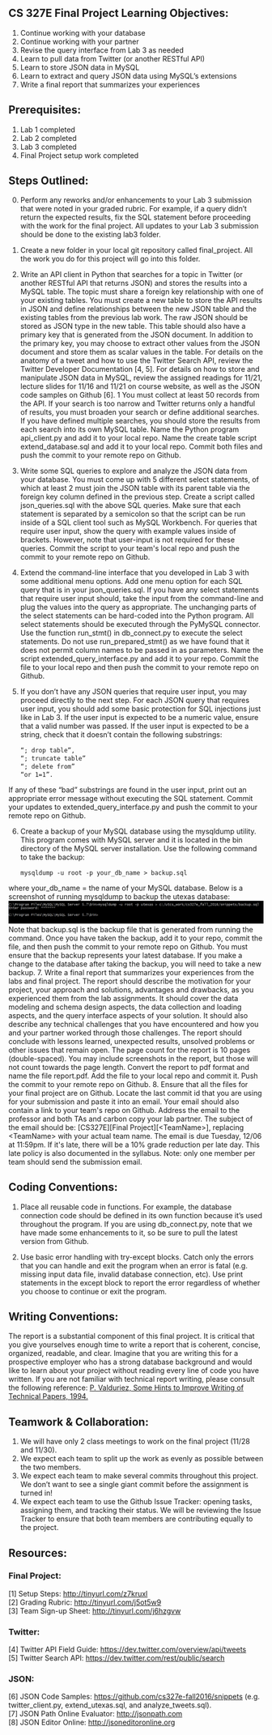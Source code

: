 ## CS 327E Final Project Learning Objectives:
1. Continue working with your database
2. Continue working with your partner
3. Revise the query interface from Lab 3 as needed
4. Learn to pull data from Twitter (or another RESTful API)
5. Learn to store JSON data in MySQL
6. Learn to extract and query JSON data using MySQL’s extensions 
7. Write a final report that summarizes your experiences

## Prerequisites:
1. Lab 1 completed
2. Lab 2 completed
3. Lab 3 completed
4. Final Project setup work completed

## Steps Outlined:
0. Perform any reworks and/or enhancements to your Lab 3 submission that were noted in your graded rubric. For example,
   if a query didn’t return the expected results, fix the SQL statement before proceeding with the work for the final
project. All updates to your Lab 3 submission should be done to the existing lab3 folder.
1. Create a new folder in your local git repository called final_project. All the work you do for this project will go
   into this folder.
2. Write an API client in Python that searches for a topic in Twitter (or another RESTful API that returns JSON) and
   stores the results into a MySQL table. The topic must share a foreign key relationship with one of your existing
tables. You must create a new table to store the API results in JSON and define relationships between the new JSON table
and the existing tables from the previous lab work. The raw JSON should be stored as JSON type in the new table. This
table should also have a primary key that is generated from the JSON document. In addition to the primary key, you may
choose to extract other values from the JSON document and store them as scalar values in the table. For details on the
anatomy of a tweet and how to use the Twitter Search API, review the Twitter Developer Documentation [4, 5]. For details
on how to store and manipulate JSON data in MySQL, review the assigned readings for 11/21, lecture slides for 11/16 and
11/21 on course website, as well as the JSON code samples on Github [6].  1 You must collect at least 50 records from
the API. If your search is too narrow and Twitter returns only a handful of results, you must broaden your search or
define additional searches. If you have defined multiple searches, you should store the results from each search into
its own MySQL table. Name the Python program api_client.py and add it to your local repo. Name the create table script
extend_database.sql and add it to your local repo. Commit both files and push the commit to your remote repo on Github.
3. Write some SQL queries to explore and analyze the JSON data from your database. You must come up with 5 different
   select statements, of which at least 2 must join the JSON table with its parent table via the foreign key column
defined in the previous step. Create a script called json_queries.sql with the above SQL queries. Make sure that each
statement is separated by a semicolon so that the script can be run inside of a SQL client tool such as MySQL Workbench.
For queries that require user input, show the query with example values inside of brackets. However, note that
user-input is not required for these queries. Commit the script to your team's local repo and push the commit to your
remote repo on Github.
4. Extend the command-line interface that you developed in Lab 3 with some additional menu options. Add one menu option
   for each SQL query that is in your json_queries.sql. If you have any select statements that require user input
should, take the input from the command-line and plug the values into the query as appropriate. The unchanging parts of
the select statements can be hard-coded into the Python program. All select statements should be executed through the
PyMySQL connector.  Use the function run_stmt() in db_connect.py to execute the select statements. Do not use
run_prepared_stmt() as we have found that it does not permit column names to be passed in as parameters. Name the script
extended_query_interface.py and add it to your repo. Commit the file to your local repo and then push the commit to your
remote repo on Github.
5. If you don’t have any JSON queries that require user input, you may proceed directly to the next step. For each JSON
   query that requires user input, you should add some basic protection for SQL injections just like in Lab 3. If the
user input is expected to be a numeric value, ensure that a valid number was passed. If the user input is expected to be
a string, check that it doesn’t contain the following substrings: 

    ~~~~~{.sql}  
    “; drop table”,   
    “; truncate table”   
    “; delete from”   
    “or 1=1”.    
    ~~~~~
If any of these “bad” substrings are found in the user input, print out an appropriate error message
without executing the SQL statement. Commit your updates to extended_query_interface.py and push the commit to your
remote repo on Github.

6. Create a backup of your MySQL database using the mysqldump utility. This program comes with MySQL server and it is
   located in the bin directory of the MySQL server installation. Use the following command to take the backup: 

    ~~~~~{.sh}
    mysqldump -u root -p your_db_name > backup.sql 
    ~~~~~
where your_db_name = the name of your MySQL database.  Below is a
screenshot of running mysqldump to backup the utexas database: 
![image of mysqldump example](./mysqldump.png)
Note that backup.sql is the backup file that is generated
from running the command. Once you have taken the backup, add it to your repo, commit the file, and then push the commit
to your remote repo on Github. You must ensure that the backup represents your latest database. If you make a change to
the database after taking the backup, you will need to take a new backup.
7. Write a final report that summarizes your experiences from the labs and final project. The report should describe the
   motivation for your project, your approach and solutions, advantages and drawbacks, as you experienced them from the
lab assignments. It should cover the data modeling and schema design aspects, the data collection and loading aspects,
and the query interface aspects of your solution. It should also describe any technical challenges that you have
encountered and how you and your partner worked through those challenges. The report should conclude with lessons
learned, unexpected results, unsolved problems or other issues that remain open.  The page count for the report is 10
pages (double-spaced). You may include screenshots in the report, but those will not count towards the page length.
Convert the report to pdf format and name the file report.pdf. Add the file to your local repo and commit it. Push the
commit to your remote repo on Github.
8. Ensure that all the files for your final project are on Github. Locate the last commit id that you are using for your
   submission and paste it into an email. Your email should also contain a link to your team's repo on Github. Address
the email to the professor and both TAs and carbon copy your lab partner. The subject of the email should be:
[CS327E][Final Project][\<TeamName\>], replacing \<TeamName\> with your actual team name. The email is due Tuesday, 12/06 at
11:59pm. If it's late, there will be a 10% grade reduction per late day. This late policy is also documented in the
syllabus. Note: only one member per team should send the submission email.  

## Coding Conventions:

1. Place all reusable code in functions. For example, the database connection code should be defined in its own function
   because it’s used throughout the program. If you are using db_connect.py, note that we have made some enhancements to
it, so be sure to pull the latest version from Github. 

2. Use basic error handling with try-except blocks. Catch only the errors that you can handle and exit the program when
   an error is fatal (e.g. missing input data file, invalid database connection, etc). Use print statements in the
except block to report the error regardless of whether you choose to continue or exit the program.

## Writing Conventions:

The report is a substantial component of this final project. It is critical that you give yourselves enough time to
write a report that is coherent, concise, organized, readable, and clear. Imagine that you are writing this for a
prospective employer who has a strong database background and would like to learn about your project without reading
every line of code you have written.  If you are not familiar with technical report writing, please consult the
following reference: 
[P. Valduriez, Some Hints to Improve Writing of Technical Papers,
1994.](http://www.cs.utexas.edu/~scohen/project/writing-hints.pdf)

## Teamwork & Collaboration:

1. We will have only 2 class meetings to work on the final project (11/28 and 11/30).
2. We expect each team to split up the work as evenly as possible between the two members.
3. We expect each team to make several commits throughout this project. We don’t want to see a single giant commit
   before the assignment is turned in!
4. We expect each team to use the Github Issue Tracker: opening tasks, assigning them, and tracking their status. We
   will be reviewing the Issue Tracker to ensure that both team members are contributing equally to the project.
  
## Resources:
### Final Project:
[1] Setup Steps: http://tinyurl.com/z7kruxl    
[2] Grading Rubric: http://tinyurl.com/j5ot5w9    
[3] Team Sign-up Sheet: http://tinyurl.com/j6hzgvw    

### Twitter:
[4] Twitter API Field Guide: https://dev.twitter.com/overview/api/tweets   
[5] Twitter Search API: https://dev.twitter.com/rest/public/search    

### JSON:
[6] JSON Code Samples: https://github.com/cs327e-fall2016/snippets (e.g. twitter_client.py, extend_utexas.sql, and analyze_tweets.sql).    
[7] JSON Path Online Evaluator: http://jsonpath.com    
[8] JSON Editor Online: http://jsoneditoronline.org    
